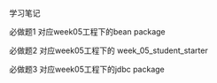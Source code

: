 学习笔记

必做题1
对应week05工程下的bean package


必做题2
对应week05工程下的 week_05_student_starter


必做题3
对应week05工程下的jdbc package
